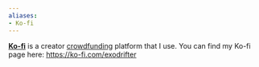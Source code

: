 ```yaml
---
aliases:
- Ko-fi
---
```


**[Ko-fi](https://ko-fi.com/)** is a creator [crowdfunding](crowdfunding.md) platform that I use. You can find my Ko-fi page here: https://ko-fi.com/exodrifter

